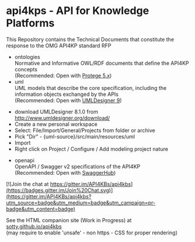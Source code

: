 api4kps - API for Knowledge Platforms
=======

This Repository contains the Technical Documents that constitute the response to the OMG API4KP standard RFP

* ontologies
<br> Normative and Informative OWL/RDF documents that define the API4KP concepts
<br> (Recommended: Open with [Protege 5.x](https://protege.stanford.edu/products.php))
* uml
<br> UML models that describe the core specification, including the information objects exchanged by the APIs
<br> (Recommended: Open with [UMLDesigner 9](http://www.umldesigner.org/download/))
- download UMLDesigner 8.1.0 from http://www.umldesigner.org/download/
- Create a new personal workspace
- Select: File/Import/General/Projects from folder or archive
- Pick "Dir" - {uml-source}/src/main/resources/uml
- Import
- Right click on Project / Configure / Add modeling project nature
* openapi
<br> OpenAPI / Swagger v2 specifications of the API4KP
<br> (Recommended: Open with [SwaggerHub](https://swagger.io/tools/swaggerhub/))


[![Join the chat at https://gitter.im/API4KBs/api4kbs](https://badges.gitter.im/Join%20Chat.svg)](https://gitter.im/API4KBs/api4kbs?utm_source=badge&utm_medium=badge&utm_campaign=pr-badge&utm_content=badge)


See the HTML companion site (Work in Progress) at 
<br>
[sotty.github.io/api4kbs](https://sotty.github.io/api4kbs/)
<br>(may require to enable 'unsafe' - non https - CSS for proper rendering) 

